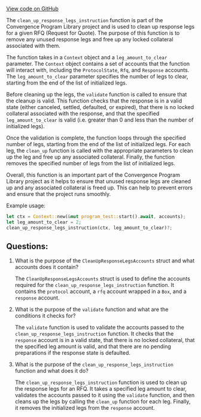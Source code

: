 [View code on GitHub](https://github.com/convergence-rfq/convergence-program-library/rfq/program/src/instructions/rfq/clean_up_response_legs.rs)

The `clean_up_response_legs_instruction` function is part of the Convergence Program Library project and is used to clean up response legs for a given RFQ (Request for Quote). The purpose of this function is to remove any unused response legs and free up any locked collateral associated with them. 

The function takes in a `Context` object and a `leg_amount_to_clear` parameter. The `Context` object contains a set of accounts that the function will interact with, including the `ProtocolState`, `Rfq`, and `Response` accounts. The `leg_amount_to_clear` parameter specifies the number of legs to clear, starting from the end of the list of initialized legs.

Before cleaning up the legs, the `validate` function is called to ensure that the cleanup is valid. This function checks that the response is in a valid state (either canceled, settled, defaulted, or expired), that there is no locked collateral associated with the response, and that the specified `leg_amount_to_clear` is valid (i.e. greater than 0 and less than the number of initialized legs).

Once the validation is complete, the function loops through the specified number of legs, starting from the end of the list of initialized legs. For each leg, the `clean_up` function is called with the appropriate parameters to clean up the leg and free up any associated collateral. Finally, the function removes the specified number of legs from the list of initialized legs.

Overall, this function is an important part of the Convergence Program Library project as it helps to ensure that unused response legs are cleaned up and any associated collateral is freed up. This can help to prevent errors and ensure that the project runs smoothly. 

Example usage:

```rust
let ctx = Context::new(&mut program_test::start().await, accounts);
let leg_amount_to_clear = 2;
clean_up_response_legs_instruction(ctx, leg_amount_to_clear)?;
```
## Questions: 
 1. What is the purpose of the `CleanUpResponseLegsAccounts` struct and what accounts does it contain?
    
    The `CleanUpResponseLegsAccounts` struct is used to define the accounts required for the `clean_up_response_legs_instruction` function. It contains the `protocol` account, a `rfq` account wrapped in a `Box`, and a `response` account.

2. What is the purpose of the `validate` function and what are the conditions it checks for?
    
    The `validate` function is used to validate the accounts passed to the `clean_up_response_legs_instruction` function. It checks that the `response` account is in a valid state, that there is no locked collateral, that the specified leg amount is valid, and that there are no pending preparations if the response state is defaulted.

3. What is the purpose of the `clean_up_response_legs_instruction` function and what does it do?
    
    The `clean_up_response_legs_instruction` function is used to clean up the response legs for an RFQ. It takes a specified leg amount to clear, validates the accounts passed to it using the `validate` function, and then cleans up the legs by calling the `clean_up` function for each leg. Finally, it removes the initialized legs from the `response` account.